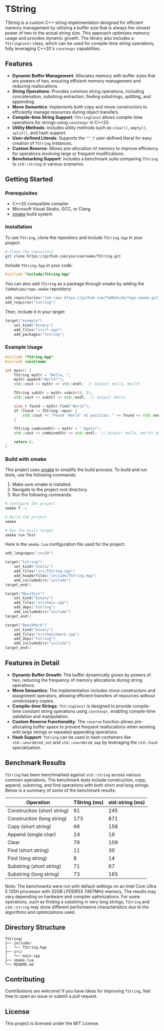# TString

TString is a custom C++ string implementation designed for efficient memory management by utilizing a buffer size that is always the closest power of two to the actual string size. This approach optimizes memory usage and provides dynamic growth. The library also includes a `TStringConst` class, which can be used for compile-time string operations, fully leveraging C++20's `constexpr` capabilities.

## Features

- **Dynamic Buffer Management**: Allocates memory with buffer sizes that are powers of two, ensuring efficient memory management and reducing reallocations.
- **String Operations**: Provides common string operations, including concatenation, substring extraction, finding substrings, splitting, and appending.
- **Move Semantics**: Implements both copy and move constructors to efficiently manage resources during object transfers.
- **Compile-time String Support**: `TStringConst` allows compile-time operations for strings using `constexpr` in C++20.
- **Utility Methods**: Includes utility methods such as `clear()`, `empty()`, `split()`, and hash support.
- **User-defined Literals**: Supports the `""_T` user-defined literal for easy creation of `TString` instances.
- **Custom Reserve**: Allows pre-allocation of memory to improve efficiency for operations involving large or frequent modifications.
- **Benchmarking Support**: Includes a benchmark suite comparing `TString` to `std::string` in various scenarios.

## Getting Started

### Prerequisites

- C++20 compatible compiler
- Microsoft Visual Studio, GCC, or Clang
- [xmake](https://xmake.io) build system

### Installation

To use `TString`, clone the repository and include `TString.hpp` in your project:

```sh
# Clone the repository
git clone https://github.com/yourusername/TString.git
```

Include `TString.hpp` in your code:

```cpp
#include "include/TString.hpp"
```

You can also add `TString` as a package through xmake by adding the `TabNahida/repo-xmake` repository:

```lua
add_repositories("tab-repo https://github.com/TabNahida/repo-xmake.git")
add_requires("tstring")
```

Then, include it in your target:

```lua
target("example")
    set_kind("binary")
    add_files("src/*.cpp")
    add_packages("tstring")
```

### Example Usage

```cpp
#include "TString.hpp"
#include <iostream>

int main() {
    TString myStr = "Hello, ";
    myStr.append("World!");
    std::cout << myStr << std::endl;  // Output: Hello, World!

    TString subStr = myStr.substr(0, 5);
    std::cout << subStr << std::endl;  // Output: Hello

    size_t found = myStr.find("World");
    if (found != TString::npos) {
        std::cout << "Found 'World' at position: " << found << std::endl;
    }

    TString combinedStr = myStr + " Again!";
    std::cout << combinedStr << std::endl;  // Output: Hello, World! Again!

    return 0;
}
```

### Build with xmake

This project uses [xmake](https://xmake.io) to simplify the build process. To build and run tests, use the following commands:

1. Make sure xmake is installed.
2. Navigate to the project root directory.
3. Run the following commands:

```sh
# Configure the project
xmake f -c

# Build the project
xmake

# Run the built target
xmake run Test
```

Here is the `xmake.lua` configuration file used for the project:

```lua
add_languages("cxx20")

target("tstring")
    set_kind("static")
    add_files("src/TString.cpp")
    add_headerfiles("include/TString.hpp")
    add_includedirs("include")
target_end()

target("MainTest")
    set_kind("binary")
    add_files("src/main.cpp")
    add_deps("tstring")
    add_includedirs("include")
target_end()

target("BenchMark")
    set_kind("binary")
    add_files("src/benchmark.cpp")
    add_deps("tstring")
    add_includedirs("include")
target_end()
```

## Features in Detail

- **Dynamic Buffer Growth**: The buffer dynamically grows by powers of two, reducing the frequency of memory allocations during string operations.
- **Move Semantics**: The implementation includes move constructors and assignment operators, allowing efficient transfers of resources without unnecessary copies.
- **Compile-time Strings**: `TStringConst` is designed to provide compile-time constant string operations using `constexpr`, enabling compile-time validation and manipulation.
- **Custom Reserve Functionality**: The `reserve` function allows pre-allocating buffer space to prevent frequent reallocations when working with large strings or repeated appending operations.
- **Hash Support**: `TString` can be used in hash containers like `std::unordered_set` and `std::unordered_map` by leveraging the `std::hash` specialization.

## Benchmark Results

`TString` has been benchmarked against `std::string` across various common operations. The benchmark tests include construction, copy, append, substring, and find operations with both short and long strings. Below is a summary of some of the benchmark results:

| Operation                     | TString (ms) | std::string (ms) |
|-------------------------------|--------------|------------------|
| Construction (short string)   | 91           | 245              |
| Construction (long string)    | 173          | 871              |
| Copy (short string)           | 66           | 156              |
| Append (single char)          | 14           | 19               |
| Clear                         | 76           | 109              |
| Find (short string)           | 11           | 30               |
| Find (long string)            | 8            | 14               |
| Substring (short string)      | 71           | 67               |
| Substring (long string)       | 73           | 165              |

Note: The benchmarks were run with default settings on an Intel Core Ultra 5 125H processor with 32GB LPDDR5X 7467MHz memory. The results may vary depending on hardware and compiler optimizations. For some operations, such as finding a substring in very long strings, `TString` and `std::string` may show different performance characteristics due to the algorithms and optimizations used.

## Directory Structure

```
TString/
├── include/
│   └── TString.hpp
├── src/
│   └── main.cpp
├── xmake.lua
└── README.md
```

## Contributing

Contributions are welcome! If you have ideas for improving `TString`, feel free to open an issue or submit a pull request.

## License

This project is licensed under the MIT License.
